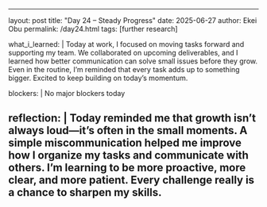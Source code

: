 
---
layout: post
title: "Day 24 –  Steady Progress"
date: 2025-06-27
author: Ekei Obu 
permalink: /day24.html
tags: [further research]

what_i_learned: |
  Today at work, I focused on moving tasks forward and supporting my team. We collaborated on upcoming deliverables, and I learned how better communication can solve small issues before they grow. Even in the routine, I’m       reminded that every task adds up to something bigger. Excited to keep building on today’s momentum.

blockers: |
   No major blockers today

reflection: |
   Today reminded me that growth isn’t always loud—it’s often in the small moments. A simple miscommunication helped me improve how I organize my tasks and communicate with others. I’m learning to be more proactive, more         clear, and more patient. Every challenge really is a chance to sharpen my skills.
---
